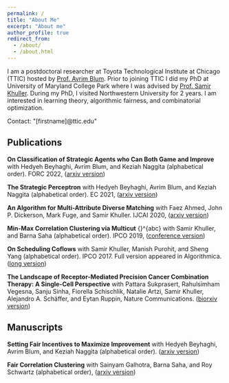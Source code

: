 ```yaml
---
permalink: /
title: "About Me"
excerpt: "About me"
author_profile: true
redirect_from: 
  - /about/
  - /about.html
---
```


I am a postdoctoral researcher at Toyota Technological Institute at Chicago (TTIC) hosted by [Prof. Avrim Blum](https://home.ttic.edu/~avrim/). Prior to joining TTIC I did my PhD at University of Maryland College Park where I was advised by [Prof. Samir Khuller](http://www.cs.umd.edu/users/samir/). During my PhD, I visited Northwestern University for 2 years. I am interested in learning theory, algorithmic fairness, and combinatorial optimization.

Contact: "[firstname]@ttic.edu"


## Publications
**On Classification of Strategic Agents who Can Both Game and Improve** with Hedyeh Beyhaghi, Avrim Blum, and Keziah Naggita (alphabetical order). FORC 2022, ([arxiv version](https://arxiv.org/pdf/2203.00124.pdf))

**The Strategic Perceptron** with Hedyeh Beyhaghi, Avrim Blum, and Keziah Naggita (alphabetical order). EC 2021, ([arxiv version](https://arxiv.org/pdf/2008.01710.pdf))

**An Algorithm for Multi-Attribute Diverse Matching** with Faez Ahmed, John P. Dickerson, Mark Fuge, and Samir Khuller. IJCAI 2020, ([arxiv version](https://arxiv.org/pdf/1909.03350.pdf))

**Min-Max Correlation Clustering via Multicut** {}^{abc} with Samir Khuller, and Barna Saha (alphabetical order). IPCO 2019, ([conference version](https://link.springer.com/chapter/10.1007/978-3-030-17953-3_2))

**On Scheduling Coflows** with Samir Khuller, Manish Purohit, and Sheng Yang (alphabetical order). IPCO 2017. Full version appeared in Algorithmica. ([long version](https://sabaahmadi.github.io/files/coflow.pdf))

**The Landscape of Receptor-Mediated Precision Cancer Combination Therapy: A Single-Cell Perspective** with Pattara Sukprasert, Rahulsimham Vegesna,  Sanju Sinha, Fiorella Schischlik, Natalie Artzi, Samir Khuller, Alejandro A. Schäffer, and Eytan Ruppin, Nature Communications. ([biorxiv version](https://www.biorxiv.org/content/10.1101/2020.01.28.923532v4.full.pdf+html))


## Manuscripts 

**Setting Fair Incentives to Maximize Improvement** with Hedyeh Beyhaghi, Avrim Blum, and Keziah Naggita (alphabetical order). ([arxiv version](https://arxiv.org/pdf/2203.00134.pdf))

**Fair Correlation Clustering** with Sainyam Galhotra, Barna Saha, and Roy Schwartz (alphabetical order), ([arxiv version](https://arxiv.org/abs/2002.03508))


